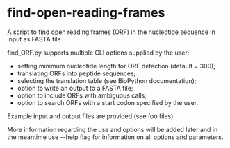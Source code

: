 # find-open-reading-frames
A script to find open reading frames (ORF) in the nucleotide sequence in input as FASTA file.

find_ORF.py supports multiple CLI options supplied by the user:
* setting minimum nucleotide length for ORF detection (default = 300);
* translating ORFs into peptide sequences;
* selecting the translation table (see BioPython documentation);
* option to write an output to a FASTA file;
* option to include ORFs with ambiguous calls;
* option to search ORFs with a start codon specified by the user.

Example input and output files are provided (see foo files)

More information regarding the use and options will be added later and in the meantime use --help flag for information on all options and parameters.
